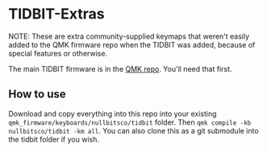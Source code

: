 # TIDBIT-Extras

NOTE: These are extra community-supplied keymaps that weren't easily added to the QMK firmware repo when the TIDBIT was added, because of special features or otherwise.

The main TIDBIT firmware is in the [QMK repo](https://github.com/qmk/qmk_firmware/tree/master/keyboards/nullbitsco/tidbit). You'll need that first.

## How to use

Download and copy everything into this repo into your existing `qmk_firmware/keyboards/nullbitsco/tidbit` folder. Then `qmk compile -kb nullbitsco/tidbit -km all`. You can also clone this as a git submodule into the tidbit folder if you wish.
